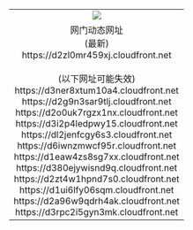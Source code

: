 ﻿<table>
  <tr></tr>
  <tr><td colspan=2 align=center><img src="https://d2zl0mr459xj.cloudfront.net/Up/oGate.jpg" /></td></tr>
  <tr><td colspan=2 align=center>网门动态网址<br/>(最新)
<br>https://d2zl0mr459xj.cloudfront.net
<br/><br/>(以下网址可能失效)
<br>https://d3ner8xtum10a4.cloudfront.net
<br>https://d2g9n3sar9tlj.cloudfront.net
<br>https://d2o0uk7rgzx1nx.cloudfront.net
<br>https://d3i2p4ledpwy15.cloudfront.net
<br>https://dl2jenfcgy6s3.cloudfront.net
<br>https://d6iwnzmwcf95r.cloudfront.net
<br>https://d1eaw4zs8sg7xx.cloudfront.net
<br>https://d380ejywisnd9q.cloudfront.net
<br>https://d2zt4w1hpnd7s0.cloudfront.net
<br>https://d1ui6lfy06sqm.cloudfront.net
<br>https://d2a96w9qdrh4ak.cloudfront.net
<br>https://d3rpc2i5gyn3mk.cloudfront.net
    </td>
  </tr>
</table>

